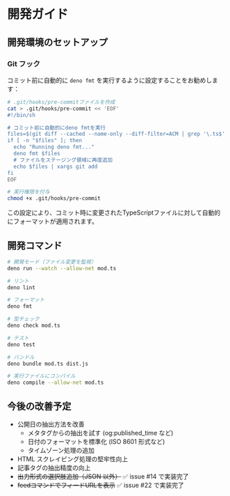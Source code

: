 # 開発ガイド

## 開発環境のセットアップ

### Git フック

コミット前に自動的に `deno fmt` を実行するように設定することをお勧めします：

```bash
# .git/hooks/pre-commitファイルを作成
cat > .git/hooks/pre-commit << 'EOF'
#!/bin/sh

# コミット前に自動的にdeno fmtを実行
files=$(git diff --cached --name-only --diff-filter=ACM | grep '\.ts$' || true)
if [ -n "$files" ]; then
  echo "Running deno fmt..."
  deno fmt $files
  # ファイルをステージング領域に再度追加
  echo $files | xargs git add
fi
EOF

# 実行権限を付与
chmod +x .git/hooks/pre-commit
```

この設定により、コミット時に変更されたTypeScriptファイルに対して自動的にフォーマットが適用されます。

## 開発コマンド

```bash
# 開発モード（ファイル変更を監視）
deno run --watch --allow-net mod.ts

# リント
deno lint

# フォーマット
deno fmt

# 型チェック
deno check mod.ts

# テスト
deno test

# バンドル
deno bundle mod.ts dist.js

# 実行ファイルにコンパイル
deno compile --allow-net mod.ts
```

## 今後の改善予定

- 公開日の抽出方法を改善
  - メタタグからの抽出を試す (og:published_time など)
  - 日付のフォーマットを標準化 (ISO 8601 形式など)
  - タイムゾーン処理の追加
- HTML スクレイピング処理の堅牢性向上
- 記事タグの抽出精度の向上
- ~~出力形式の選択肢追加（JSON 以外）~~ ✅ issue #14 で実装完了
- ~~feedコマンドでフィードURLを表示~~ ✅ issue #22 で実装完了
